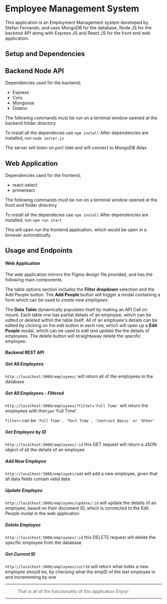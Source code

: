 # Employee Management System

This application is an Employment Management system developed by Stefan Fernando, and uses MongoDB for the database, Node JS for the backend API along with Express JS and React JS for the front end web application.

## Setup and Dependencies
## Backend Node API
Dependencies used for the backend;
- Express 
- Cors 
- Mongoose 
- Dotenv

The following commands must be run on a terminal window opened at the backend folder directory

To install all the dependecies use `npm install` 
After dependencies are installed, run `node server.js` 

The server will listen on port `5000` and will connect to MongoDB Atlas


## Web Application
Dependencies used for the frontend;
- react-select
- primereact

The following commands must be run on a terminal window opened at the front end folder directory

To install all the dependecies use `npm install` 
After dependencies are installed, run `npm run start` 

This will open run the frontend application, which would be open in a browser automatically 

## Usage and Endpoints
#### Web Application
The web application mirrors the FIgma design file provided, and has the following main components.

The table options section includes the **Filter dropdown** selection and the Add People button. The **Add People** button will trigger a modal containing a form which can be used to *create new employees*. 

The **Data Table** dynamically populates itself by making an API Call on mount. Each table row has partial  details of an employee, which can be *edited* or *deleted* within the table itself. All of an employee's details can be edited by clicking on the edit button in each row, which will open up a **Edit People** modal, which can be used to *edit and update* the the details of employees. The delete button will straightaway delete the specific employee.

#### Backend REST API
##### Get All Employees
`http://localhost:5000/employees/` will return all of the employees in the database

##### Get All Employees - Filtered
`http://localhost:5000/employees/?filter='Full Time'` will return the employees with the`type` 'Full Time'

`filter=` can be 	`'Full Time', 'Part Time', 'Contract Basis' or 'Other'` 

##### Get Employee by ID
`http://localhost:5000/employees/:id` this GET request will return a JSON object of all the details of an employee


##### Add New Employee 
`http://localhost:5000/employees/add` will add a new employee, given that all data fields contain valid data

##### Update Employee
`http://localhost:5000/employees/update/:id` will update the details of an employee, based on their document ID, which is connected to the Edit People modal in the web application

##### Delete Employee
  `http://localhost:5000/employees/:id` this DELETE request will delete the specific employee from the database

##### Get Current ID
`http://localhost:5000/employees/currId` will return what index a new employee should be, by checking what the empID of the last employee is and incrementing by one

---
> That is all of the functionality of this application
Enjoy!
---